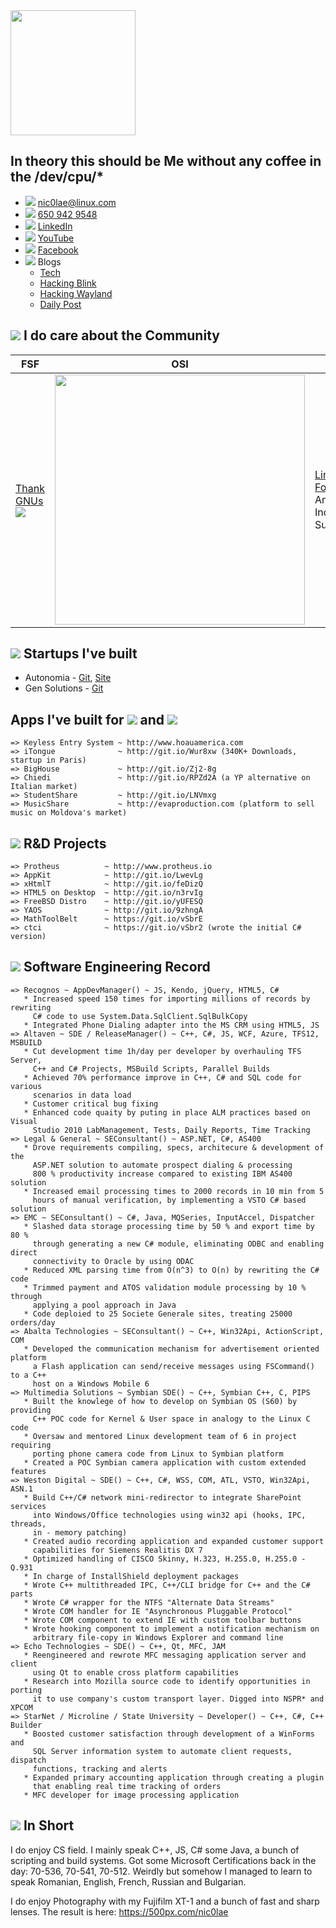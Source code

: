   
<img src="https://github.com/nic0lae/resume/releases/download/staticpics/profilepic.jpg" width="200px" />

## In theory this should be Me without any coffee in the /dev/cpu/*
- ![](https://storage.googleapis.com/material-icons/external-assets/v4/icons/svg/ic_email_black_24px.svg) <a href="mailto:nic0lae@linux.com">nic0lae@linux.com</a>
- ![](https://storage.googleapis.com/material-icons/external-assets/v4/icons/svg/ic_phone_black_24px.svg) <a href="tel:+16509429548">650 942 9548</a>
- ![](https://storage.googleapis.com/material-icons/external-assets/v4/icons/svg/ic_people_black_24px.svg) [LinkedIn](https://www.linkedin.com/in/nic0lae "LinkedIn")
- ![](https://storage.googleapis.com/material-icons/external-assets/v4/icons/svg/ic_videocam_black_24px.svg) [YouTube](https://www.youtube.com/channel/UCe-6hpCmxECeU3v80VHSwow "YouTube")
- ![](https://storage.googleapis.com/material-icons/external-assets/v4/icons/svg/ic_mood_black_24px.svg) [Facebook](https://facebook.com/nic0lae "Facebook")
- ![](https://storage.googleapis.com/material-icons/external-assets/v4/icons/svg/ic_record_voice_over_black_24px.svg) Blogs
    - [Tech](https://nic0lae.github.io "Tech")
    - [Hacking Blink](https://rockblink.blogspot.com "Hacking Blink")
    - [Hacking Wayland](http://rockwayland.blogspot.com "Hacking Wayland")
    - [Daily Post](http://dailygpost.blogspot.com "Daily Post")



## ![](https://storage.googleapis.com/material-icons/external-assets/v4/icons/svg/ic_forum_black_24px.svg) I do care about the Community
 FSF    | OSI    | Linux | KDE
--------|--------|--------|--------
[Thank GNUs](https://www.gnu.org/thankgnus/2017supporters.html "Thank GNUs") <img src="https://static.fsf.org/nosvn/associate/crm/1080099.png" /> | <img src="https://github.com/nic0lae/resume/releases/download/staticpics/osimember.png" width="400px" /> | [Linux Foundation](https://www.linuxfoundation.org "Linux Foundation") Annual Individual Supporter | [KDE Community](https://relate.kde.org/civicrm/profile?gid=18&search=0 "KDE Community") Annual Supporting Member



## ![](https://storage.googleapis.com/material-icons/external-assets/v4/icons/svg/ic_work_black_24px.svg) Startups I've built
- Autonomia - [Git](https://github.com/Autonomia "Git"), [Site](http://autonomia.io "Site")
- Gen Solutions - [Git](https://github.com/nic0lae?tab=repositories&q=GenSolutions "Gen Solutions")


## Apps I've built for ![](https://storage.googleapis.com/material-icons/external-assets/v4/icons/svg/ic_android_black_24px.svg) and ![](https://materialdesignicons.com/api/download/icon/svg/2829275C-A01C-42CD-A195-447629791D04) 
```text
=> Keyless Entry System ~ http://www.hoauamerica.com
=> iTongue              ~ http://git.io/Wur8xw (340K+ Downloads, startup in Paris)
=> BigHouse             ~ http://git.io/Zj2-8g
=> Chiedi               ~ http://git.io/RPZd2A (a YP alternative on Italian market)
=> StudentShare         ~ http://git.io/LNVmxg
=> MusicShare           ~ http://evaproduction.com (platform to sell music on Moldova's market)
```



## ![](https://storage.googleapis.com/material-icons/external-assets/v4/icons/svg/ic_rowing_black_24px.svg) R&amp;D Projects
```text
=> Protheus          ~ http://www.protheus.io
=> AppKit            ~ http://git.io/LwevLg
=> xHtmlT            ~ http://git.io/feDizQ
=> HTML5 on Desktop  ~ http://git.io/n3rvIg
=> FreeBSD Distro    ~ http://git.io/yUFESQ
=> YAOS              ~ http://git.io/9zhngA
=> MathToolBelt      ~ https://git.io/vSbrE
=> ctci              ~ https://git.io/vSbr2 (wrote the initial C# version)
```



## ![](https://storage.googleapis.com/material-icons/external-assets/v4/icons/svg/ic_code_black_24px.svg) Software Engineering Record
```text
=> Recognos ~ AppDevManager() ~ JS, Kendo, jQuery, HTML5, C#
   * Increased speed 150 times for importing millions of records by rewriting
     C# code to use System.Data.SqlClient.SqlBulkCopy
   * Integrated Phone Dialing adapter into the MS CRM using HTML5, JS
=> Altaven ~ SDE / ReleaseManager() ~ C++, C#, JS, WCF, Azure, TFS12, MSBUILD
   * Cut development time 1h/day per developer by overhauling TFS Server,
     C++ and C# Projects, MSBuild Scripts, Parallel Builds
   * Achieved 70% performance improve in C++, C# and SQL code for various
     scenarios in data load
   * Customer critical bug fixing
   * Enhanced code quaity by puting in place ALM practices based on Visual
     Studio 2010 LabManagement, Tests, Daily Reports, Time Tracking
=> Legal & General ~ SEConsultant() ~ ASP.NET, C#, AS400
   * Drove requirements compiling, specs, architecure & development of the
     ASP.NET solution to automate prospect dialing & processing
     800 % productivity increase compared to existing IBM AS400 solution
   * Increased email processing times to 2000 records in 10 min from 5 
     hours of manual verification, by implementing a VSTO C# based solution
=> EMC ~ SEConsultant() ~ C#, Java, MQSeries, InputAccel, Dispatcher
   * Slashed data storage processing time by 50 % and export time by 80 %
     through generating a new C# module, eliminating ODBC and enabling direct
     connectivity to Oracle by using ODAC
   * Reduced XML parsing time from O(n^3) to O(n) by rewriting the C# code
   * Trimmed payment and ATOS validation module processing by 10 % through
     applying a pool approach in Java
   * Code deploied to 25 Societe Generale sites, treating 25000 orders/day
=> Abalta Technologies ~ SEConsultant() ~ C++, Win32Api, ActionScript, COM
   * Developed the communication mechanism for advertisement oriented platform
     a Flash application can send/receive messages using FSCommand() to a C++ 
     host on a Windows Mobile 6
=> Multimedia Solutions ~ Symbian SDE() ~ C++, Symbian C++, C, PIPS
   * Built the knowlege of how to develop on Symbian OS (S60) by providing
     C++ POC code for Kernel & User space in analogy to the Linux C code
   * Oversaw and mentored Linux development team of 6 in project requiring
     porting phone camera code from Linux to Symbian platform
   * Created a POC Symbian camera application with custom extended features
=> Weston Digital ~ SDE() ~ C++, C#, WSS, COM, ATL, VSTO, Win32Api, ASN.1
   * Build C++/C# network mini-redirector to integrate SharePoint services
     into Windows/Office technologies using win32 api (hooks, IPC, threads,
     in - memory patching)
   * Created audio recording application and expanded customer support
     capabilities for Siemens Realitis DX 7
   * Optimized handling of CISCO Skinny, H.323, H.255.0, H.255.0 - Q.931
   * In charge of InstallShield deployment packages
   * Wrote C++ multithreaded IPC, C++/CLI bridge for C++ and the C# parts
   * Wrote C# wrapper for the NTFS "Alternate Data Streams"
   * Wrote COM handler for IE "Asynchronous Pluggable Protocol"
   * Wrote COM component to extend IE with custom toolbar buttons
   * Wrote hooking component to implement a notification mechanism on
     arbitrary file-copy in Windows Explorer and command line
=> Echo Technologies ~ SDE() ~ C++, Qt, MFC, JAM
   * Reengineered and rewrote MFC messaging application server and client
     using Qt to enable cross platform capabilities
   * Research into Mozilla source code to identify opportunities in porting
     it to use company's custom transport layer. Digged into NSPR* and XPCOM
=> StarNet / Microline / State University ~ Developer() ~ C++, C#, C++ Builder
   * Boosted customer satisfaction through development of a WinForms and
     SQL Server information system to automate client requests, dispatch
     functions, tracking and alerts
   * Expanded primary accounting application through creating a plugin
     that enabling real time tracking of orders
   * MFC developer for image processing application
```



## ![](https://storage.googleapis.com/material-icons/external-assets/v4/icons/svg/ic_photo_camera_black_24px.svg) In Short
I do enjoy CS field. I mainly speak C++, JS, C# some Java, a bunch of scripting and build systems.
Got some Microsoft Certifications back in the day: 70-536, 70-541, 70-512.
Weirdly but somehow I managed to learn to speak Romanian, English, French, Russian and Bulgarian.

I do enjoy Photography with my Fujifilm XT-1 and a bunch of fast and sharp lenses.
The result is here: https://500px.com/nic0lae
